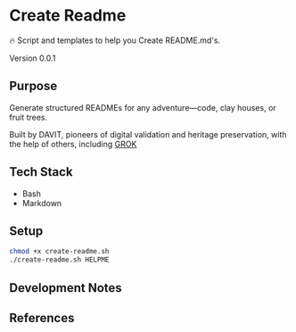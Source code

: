 # Create Readme

🔥 Script and templates to help you Create README.md's.

Version 0.0.1

## Purpose

Generate structured READMEs for any adventure—code, clay houses, or fruit trees.

Built by DAVIT, pioneers of digital validation and heritage preservation, with the help of others, including [GROK](https://x.ai/)

## Tech Stack

- Bash
- Markdown

## Setup

```bash
chmod +x create-readme.sh
./create-readme.sh HELPME
```

## Development Notes

## References
